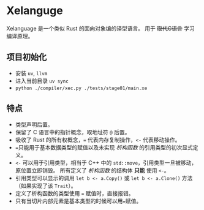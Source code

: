 # Xelanguge

Xelanguage 是一个类似 Rust 的面向对象编的译型语言。
用于 ~~取代C语言~~ 学习编译原理。

## 项目初始化

- 安装 `uv`, `llvm`
- 进入当前目录
    `uv sync`
- `python ./compiler/xec.py ./tests/stage01/main.xe`

## 特点

* 类型声明后置。
* 保留了 C 语言中的指针概念，取地址符 `@` 后置。
* 吸收了 Rust 的所有权概念，`=` 代表内存复制操作，`<-` 代表移动操作。
* `=`只能用于基本数据类型的赋值以及未实现 *析构函数* 的引用类型的初次显式定义。
* `<-` 可以用于引用类型，相当于 C++ 中的 `std::move`，引用类型一旦被移动，原位置立即销毁。
    所有定义了 *析构函数* 的结构体 **只能** 使用 `<-`。
* 引用类型可以显示的调用 `let b <- a.Copy()` 或 `let b <- a.Clone()` 方法（如果实现了该 `Trait`）。
* 定义了析构函数的类型使用 `=` 赋值时，直接报错。
* 只有当切片内部元素是基本类型的时候可以用`=`赋值。

